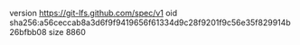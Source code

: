 version https://git-lfs.github.com/spec/v1
oid sha256:a56ceccab8a3d6f9f9419656f61334d9c28f9201f9c56e35f829914b26bfbb08
size 8860
